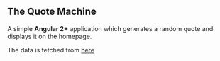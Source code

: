 
## The Quote Machine


A simple **Angular 2+** application which generates a random quote and displays it on the homepage.  

The data is fetched from [here](https://talaikis.com/api/quotes/random/)
